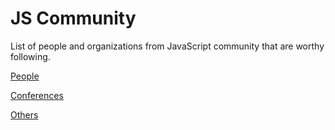 # JS Community

List of people and organizations from JavaScript community that are worthy following.

[People](JS%20Community%2018992095ed714a459f7cb290c49d344a/People%202a778202af454645b3e65dcc2baee050.csv)

[Conferences](JS%20Community%2018992095ed714a459f7cb290c49d344a/Conferences%20893d08758ddc49d6be8c53726fde0ddc.csv)

[Others](JS%20Community%2018992095ed714a459f7cb290c49d344a/Others%20784089a0493b45a3b5d15f9feceb5b38.csv)